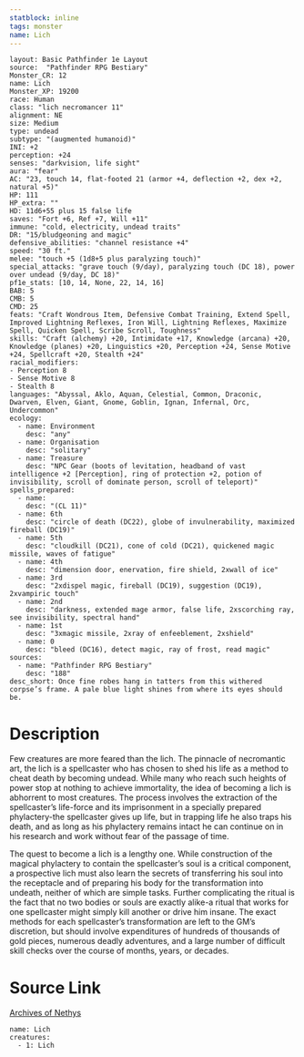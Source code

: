 ```yaml
---
statblock: inline
tags: monster
name: Lich
---
```

```statblock
layout: Basic Pathfinder 1e Layout
source:  "Pathfinder RPG Bestiary"
Monster_CR: 12
name: Lich
Monster_XP: 19200
race: Human
class: "lich necromancer 11"
alignment: NE
size: Medium
type: undead
subtype: "(augmented humanoid)"
INI: +2
perception: +24
senses: "darkvision, life sight"
aura: "fear"
AC: "23, touch 14, flat-footed 21 (armor +4, deflection +2, dex +2, natural +5)"
HP: 111
HP_extra: ""
HD: 11d6+55 plus 15 false life
saves: "Fort +6, Ref +7, Will +11"
immune: "cold, electricity, undead traits"
DR: "15/bludgeoning and magic"
defensive_abilities: "channel resistance +4"
speed: "30 ft."
melee: "touch +5 (1d8+5 plus paralyzing touch)"
special_attacks: "grave touch (9/day), paralyzing touch (DC 18), power over undead (9/day, DC 18)"
pf1e_stats: [10, 14, None, 22, 14, 16]
BAB: 5
CMB: 5
CMD: 25
feats: "Craft Wondrous Item, Defensive Combat Training, Extend Spell, Improved Lightning Reflexes, Iron Will, Lightning Reflexes, Maximize Spell, Quicken Spell, Scribe Scroll, Toughness"
skills: "Craft (alchemy) +20, Intimidate +17, Knowledge (arcana) +20, Knowledge (planes) +20, Linguistics +20, Perception +24, Sense Motive +24, Spellcraft +20, Stealth +24"
racial_modifiers:
- Perception 8
- Sense Motive 8
- Stealth 8
languages: "Abyssal, Aklo, Aquan, Celestial, Common, Draconic, Dwarven, Elven, Giant, Gnome, Goblin, Ignan, Infernal, Orc, Undercommon"
ecology:
  - name: Environment
    desc: "any"
  - name: Organisation
    desc: "solitary"
  - name: Treasure
    desc: "NPC Gear (boots of levitation, headband of vast intelligence +2 [Perception], ring of protection +2, potion of invisibility, scroll of dominate person, scroll of teleport)"
spells_prepared:
  - name:
    desc: "(CL 11)"
  - name: 6th
    desc: "circle of death (DC22), globe of invulnerability, maximized fireball (DC19)"
  - name: 5th
    desc: "cloudkill (DC21), cone of cold (DC21), quickened magic missile, waves of fatigue"
  - name: 4th
    desc: "dimension door, enervation, fire shield, 2xwall of ice"
  - name: 3rd
    desc: "2xdispel magic, fireball (DC19), suggestion (DC19), 2xvampiric touch"
  - name: 2nd
    desc: "darkness, extended mage armor, false life, 2xscorching ray, see invisibility, spectral hand"
  - name: 1st
    desc: "3xmagic missile, 2xray of enfeeblement, 2xshield"
  - name: 0
    desc: "bleed (DC16), detect magic, ray of frost, read magic"
sources:
  - name: "Pathfinder RPG Bestiary"
    desc: "188"
desc_short: Once fine robes hang in tatters from this withered corpse’s frame. A pale blue light shines from where its eyes should be.
```
# Description
Few creatures are more feared than the lich. The pinnacle of necromantic art, the lich is a spellcaster who has chosen to shed his life as a method to cheat death by becoming undead. While many who reach such heights of power stop at nothing to achieve immortality, the idea of becoming a lich is abhorrent to most creatures. The process involves the extraction of the spellcaster’s life-force and its imprisonment in a specially prepared phylactery-the spellcaster gives up life, but in trapping life he also traps his death, and as long as his phylactery remains intact he can continue on in his research and work without fear of the passage of time.

The quest to become a lich is a lengthy one. While construction of the magical phylactery to contain the spellcaster’s soul is a critical component, a prospective lich must also learn the secrets of transferring his soul into the receptacle and of preparing his body for the transformation into undeath, neither of which are simple tasks. Further complicating the ritual is the fact that no two bodies or souls are exactly alike-a ritual that works for one spellcaster might simply kill another or drive him insane. The exact methods for each spellcaster’s transformation are left to the GM’s discretion, but should involve expenditures of hundreds of thousands of gold pieces, numerous deadly adventures, and a large number of difficult skill checks over the course of months, years, or decades.
# Source Link
[Archives of Nethys](https://aonprd.com/MonsterDisplay.aspx?ItemName=Lich)
```encounter-table
name: Lich
creatures:
  - 1: Lich
```
